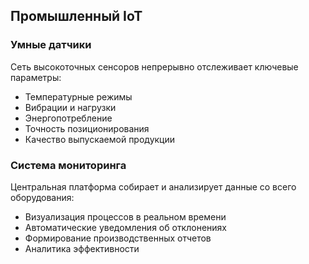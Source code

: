 ## Промышленный IoT

### Умные датчики
Сеть высокоточных сенсоров непрерывно отслеживает ключевые параметры:
- Температурные режимы
- Вибрации и нагрузки
- Энергопотребление
- Точность позиционирования
- Качество выпускаемой продукции

### Система мониторинга
Центральная платформа собирает и анализирует данные со всего оборудования:
- Визуализация процессов в реальном времени
- Автоматические уведомления об отклонениях
- Формирование производственных отчетов
- Аналитика эффективности
